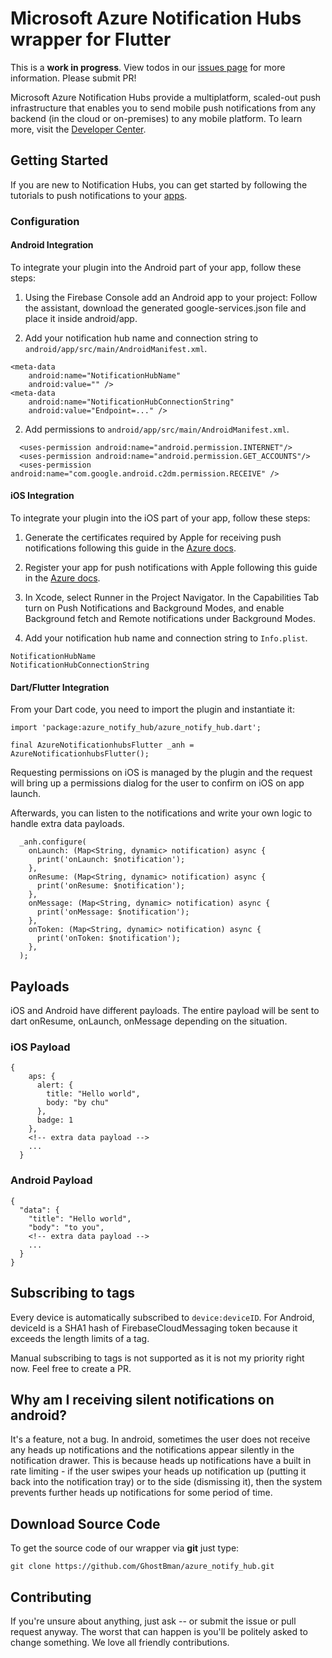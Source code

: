 # Microsoft Azure Notification Hubs wrapper for Flutter

This is a **work in progress**. View todos in our [issues page](https://github.com/GhostBman/azure_notify_hub.git) for more information. Please submit PR!

Microsoft Azure Notification Hubs provide a multiplatform, scaled-out push infrastructure that enables you to send mobile push notifications from any backend (in the cloud or on-premises) to any mobile platform. To learn more, visit the [Developer Center](https://azure.microsoft.com/en-us/documentation/services/notification-hubs).

## Getting Started

If you are new to Notification Hubs, you can get started by following the tutorials to push notifications to your [apps](https://docs.microsoft.com/en-us/azure/notification-hubs/).

### Configuration

#### Android Integration

To integrate your plugin into the Android part of your app, follow these steps:

1. Using the Firebase Console add an Android app to your project: Follow the assistant, download the generated google-services.json file and place it inside android/app.

2. Add your notification hub name and connection string to `android/app/src/main/AndroidManifest.xml`.

```
<meta-data 
    android:name="NotificationHubName"
    android:value="" />
<meta-data 
    android:name="NotificationHubConnectionString"
    android:value="Endpoint=..." />
```

2. Add permissions to `android/app/src/main/AndroidManifest.xml`.

```
  <uses-permission android:name="android.permission.INTERNET"/>
  <uses-permission android:name="android.permission.GET_ACCOUNTS"/>
  <uses-permission android:name="com.google.android.c2dm.permission.RECEIVE" />
```

#### iOS Integration

To integrate your plugin into the iOS part of your app, follow these steps:

1. Generate the certificates required by Apple for receiving push notifications following this guide in the [Azure docs](https://docs.microsoft.com/en-us/azure/notification-hubs/notification-hubs-ios-apple-push-notification-apns-get-started#generate-the-certificate-signing-request-file). 

2. Register your app for push notifications with Apple following this guide in the [Azure docs](https://docs.microsoft.com/en-us/azure/notification-hubs/notification-hubs-ios-apple-push-notification-apns-get-started#register-your-app-for-push-notifications).

3. In Xcode, select Runner in the Project Navigator. In the Capabilities Tab turn on Push Notifications and Background Modes, and enable Background fetch and Remote notifications under Background Modes.

4. Add your notification hub name and connection string to `Info.plist`.

```
NotificationHubName
NotificationHubConnectionString
```

#### Dart/Flutter Integration

From your Dart code, you need to import the plugin and instantiate it:

```
import 'package:azure_notify_hub/azure_notify_hub.dart';

final AzureNotificationhubsFlutter _anh = AzureNotificationhubsFlutter();
```

Requesting permissions on iOS is managed by the plugin and the request will bring up a permissions dialog for the user to confirm on iOS on app launch.

Afterwards, you can listen to the notifications and write your own logic to handle extra data payloads.

```
  _anh.configure(
    onLaunch: (Map<String, dynamic> notification) async {
      print('onLaunch: $notification');
    },
    onResume: (Map<String, dynamic> notification) async {
      print('onResume: $notification');
    },
    onMessage: (Map<String, dynamic> notification) async {
      print('onMessage: $notification');
    },
    onToken: (Map<String, dynamic> notification) async {
      print('onToken: $notification');
    },
  );
```

## Payloads

iOS and Android have different payloads. The entire payload will be sent to dart onResume, onLaunch, onMessage depending on the situation. 

### iOS Payload

```
{
    aps: {
      alert: {
        title: "Hello world",
        body: "by chu"
      },
      badge: 1
    },
    <!-- extra data payload -->
    ...
  }
```

### Android Payload

```
{
  "data": {
    "title": "Hello world",
    "body": "to you",
    <!-- extra data payload -->
    ...
  }
}
```

## Subscribing to tags

Every device is automatically subscribed to `device:deviceID`. For Android, deviceId is a SHA1 hash of FirebaseCloudMessaging token because it exceeds the length limits of a tag.

Manual subscribing to tags is not supported as it is not my priority right now. Feel free to create a PR.

## Why am I receiving silent notifications on android?

It's a feature, not a bug. In android, sometimes the user does not receive any heads up notifications and the notifications appear silently in the notification drawer. This is because heads up notifications have a built in rate limiting - if the user swipes your heads up notification up (putting it back into the notification tray) or to the side (dismissing it), then the system prevents further heads up notifications for some period of time.

## Download Source Code

To get the source code of our wrapper via **git** just type:

    git clone https://github.com/GhostBman/azure_notify_hub.git

## Contributing

If you're unsure about anything, just ask -- or submit the issue or pull request anyway. The worst that can happen is you'll be politely asked to change something. We love all friendly contributions.